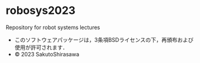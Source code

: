 # robosys2023
Repository for robot systems lectures

* このソフトウェアパッケージは，3条項BSDライセンスの下，再頒布および使用が許可されます．
* © 2023 SakutoShirasawa
